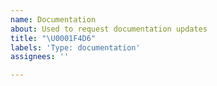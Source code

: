```yaml
---
name: Documentation
about: Used to request documentation updates
title: "\U0001F4D6"
labels: 'Type: documentation'
assignees: ''

---
```



